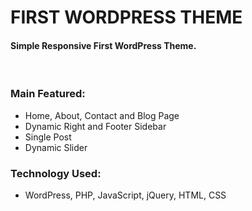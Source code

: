 # FIRST WORDPRESS THEME
#### Simple Responsive First WordPress Theme.

<br />

### Main Featured:
* Home, About, Contact and Blog Page
* Dynamic Right and Footer Sidebar
* Single Post
* Dynamic Slider

### Technology Used:
* WordPress, PHP, JavaScript, jQuery, HTML, CSS